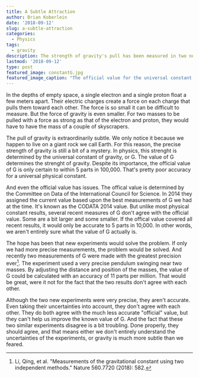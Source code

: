 ```yaml
---
title: A Subtle Attraction
author: Brian Koberlein
date: '2018-09-12'
slug: a-subtle-attraction
categories:
  - Physics
tags:
  - gravity
description: The strength of gravity's pull has been measured in two new ways, but we still can't pin down the subtle attraction of gravity
lastmod: '2018-09-12'
type: post
featured_image: constantG.jpg
featured_image_caption: "The official value for the universal constant of gravity. Credit: Brian Koberlein"
---
```


In the depths of empty space, a single electron and a single proton float a few meters apart. Their electric charges create a force on each charge that pulls them toward each other. The force is so small it can be difficult to measure. But the force of gravity is even smaller. For two masses to be pulled with a force as strong as that of the electron and proton, they would have to have the mass of a couple of skyscrapers. 

The pull of gravity is extraordinarily subtle. We only notice it because we happen to live on a giant rock we call Earth. For this reason, the precise strength of gravity is still a bit of a mystery. In physics, this strenght is determined by the universal constant of gravity, or G. The value of G determines the strenght of gravity. Despite its importance, the official value of G is only certain to within 5 parts in 100,000. That's pretty poor accuracy for a universal physical constant.

And even the official value has issues. The offical value is determined by the Committee on Data of the International Council for Science. In 2014 they assigned the current value based upon the best measurements of G we had at the time. It's known as the CODATA 2014 value.  But unlike most physical constant results, several recent measures of G don't agree with the official value. Some are a bit larger and some smaller. If the offical value covered all recent results, it would only be accurate to 5 parts in 10,000. In other words, we aren't entirely sure what the value of G actually is.

The hope has been that new experiments would solve the problem. If only we had more precise measurements, the problem would be solved. And recently two measurements of G were made with the greatest precision ever[^1]. The experiment used a very precise pendulum swinging near two masses. By adjusting the distance and position of the masses, the value of G could be calculated with an accuracy of 11 parts per million. That would be great, were it not for the fact that the two results don't agree with each other.

Although the two new experiments were very precise, they aren't accurate. Even taking their uncertainties into account, they don't agree with each other. They do both agree with the much less accurate "official" value, but they can't help us improve the known value of G. And the fact that these two similar experiments disagree is a bit troubling. Done properly, they should agree, and that means either we don't entirely understand the uncertainties of the experiments, or gravity is much more subtle than we feared.

[^1]: Li, Qing, et al. "Measurements of the gravitational constant using two independent methods." Nature 560.7720 (2018): 582.